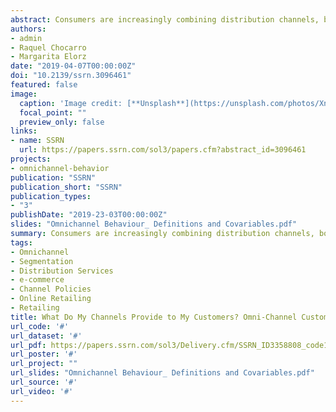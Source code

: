 ```yaml
---
abstract: Consumers are increasingly combining distribution channels, both between purchases and when completing the same purchase in the so-called omni-channel behavior. In this work, we identify this omni-channel behavior among the customers of a global company in the fast fashion sector. Through a multinomial logit model, we perform customer segmentation based on their behavior. In this segmentation, we consider the explanatory role not only of the individuals’ characteristics but also of the distribution services and each channel’s policies. Thus, we observe how the product’s accessibility in the store, the store’s purchasing ambiance and web accessibility are key features of the channels that explain the customers’ omni-channel behavior.
authors:
- admin
- Raquel Chocarro
- Margarita Elorz
date: "2019-04-07T00:00:00Z"
doi: "10.2139/ssrn.3096461"
featured: false
image:
  caption: 'Image credit: [**Unsplash**](https://unsplash.com/photos/Xn5FbEM9564)'
  focal_point: ""
  preview_only: false
links:
- name: SSRN
  url: https://papers.ssrn.com/sol3/papers.cfm?abstract_id=3096461
projects:
- omnichannel-behavior
publication: "SSRN"
publication_short: "SSRN"
publication_types:
- "3"
publishDate: "2019-23-03T00:00:00Z"
slides: "Omnichannel Behaviour_ Definitions and Covariables.pdf"
summary: Consumers are increasingly combining distribution channels, both between purchases and when completing the same purchase in the so-called omni-channel behavior. In this work, we identify this omni-channel behavior among the customers of a global company in the fast fashion sector. Through a multinomial logit model, we perform customer segmentation based on their behavior. In this segmentation, we consider the explanatory role not only of the individuals’ characteristics but also of the distribution services and each channel’s policies. Thus, we observe how the product’s accessibility in the store, the store’s purchasing ambiance and web accessibility are key features of the channels that explain the customers’ omni-channel behavior.
tags:
- Omnichannel
- Segmentation
- Distribution Services
- e-commerce
- Channel Policies
- Online Retailing
- Retailing
title: What Do My Channels Provide to My Customers? Omni-Channel Customers versus Mono-channel Customers and the Impact of Distribution Services
url_code: '#'
url_dataset: '#'
url_pdf: https://papers.ssrn.com/sol3/Delivery.cfm/SSRN_ID3358808_code1212769.pdf?abstractid=3096461&mirid=1&type=2
url_poster: '#'
url_project: ""
url_slides: "Omnichannel Behaviour_ Definitions and Covariables.pdf"
url_source: '#'
url_video: '#'
---
```


